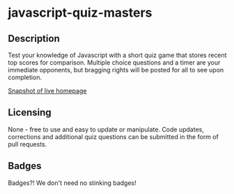 # javascript-quiz-masters

## Description

Test your knowledge of Javascript with a short quiz game that stores recent top scores for comparison.  Multiple choice questions and a timer are your immediate opponents, but bragging rights will be posted for all to see upon completion.

[Snapshot of live homepage](ScreenshotOfGame.PNG)

## Licensing

None - free to use and easy to update or manipulate.  Code updates, corrections and additional quiz questions can be submitted in the form of pull requests.

## Badges

Badges?!  We don't need no stinking badges!
